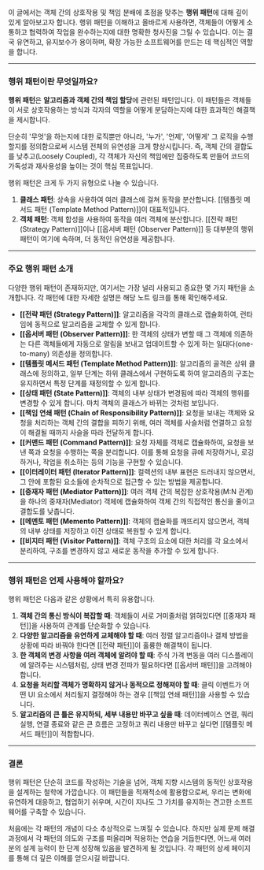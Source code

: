이 글에서는 객체 간의 상호작용 및 책임 분배에 초점을 맞추는 **행위 패턴**에 대해 깊이 있게 알아보고자 합니다. 행위 패턴을 이해하고 올바르게 사용하면, 객체들이 어떻게 소통하고 협력하여 작업을 완수하는지에 대한 명확한 청사진을 그릴 수 있습니다. 이는 결국 유연하고, 유지보수가 용이하며, 확장 가능한 소프트웨어를 만드는 데 핵심적인 역할을 합니다.

---

### 행위 패턴이란 무엇일까요?

**행위 패턴**은 **알고리즘과 객체 간의 책임 할당**에 관련된 패턴입니다. 이 패턴들은 객체들이 서로 상호작용하는 방식과 각자의 역할을 어떻게 분담하는지에 대한 효과적인 해결책을 제시합니다.

단순히 '무엇'을 하는지에 대한 로직뿐만 아니라, '누가', '언제', '어떻게' 그 로직을 수행할지를 정의함으로써 시스템 전체의 유연성을 크게 향상시킵니다. 즉, 객체 간의 결합도를 낮추고(Loosely Coupled), 각 객체가 자신의 책임에만 집중하도록 만들어 코드의 가독성과 재사용성을 높이는 것이 핵심 목표입니다.

행위 패턴은 크게 두 가지 유형으로 나눌 수 있습니다.

1. **클래스 패턴**: 상속을 사용하여 여러 클래스에 걸쳐 동작을 분산합니다. [[템플릿 메서드 패턴 (Template Method Pattern)]]이 대표적입니다.
2. **객체 패턴**: 객체 합성을 사용하여 동작을 여러 객체에 분산합니다. [[전략 패턴 (Strategy Pattern)]]이나 [[옵서버 패턴 (Observer Pattern)]] 등 대부분의 행위 패턴이 여기에 속하며, 더 동적인 유연성을 제공합니다.

---

### 주요 행위 패턴 소개

다양한 행위 패턴이 존재하지만, 여기서는 가장 널리 사용되고 중요한 몇 가지 패턴을 소개합니다. 각 패턴에 대한 자세한 설명은 해당 노트 링크를 통해 확인해주세요.

- **[[전략 패턴 (Strategy Pattern)]]**: 알고리즘을 각각의 클래스로 캡슐화하여, 런타임에 동적으로 알고리즘을 교체할 수 있게 합니다.
- **[[옵서버 패턴 (Observer Pattern)]]**: 한 객체의 상태가 변할 때 그 객체에 의존하는 다른 객체들에게 자동으로 알림을 보내고 업데이트할 수 있게 하는 일대다(one-to-many) 의존성을 정의합니다.
- **[[템플릿 메서드 패턴 (Template Method Pattern)]]**: 알고리즘의 골격은 상위 클래스에 정의하고, 일부 단계는 하위 클래스에서 구현하도록 하여 알고리즘의 구조는 유지하면서 특정 단계를 재정의할 수 있게 합니다.
- **[[상태 패턴 (State Pattern)]]**: 객체의 내부 상태가 변경됨에 따라 객체의 행위를 변경할 수 있게 합니다. 마치 객체의 클래스가 바뀌는 것처럼 보입니다.
- **[[책임 연쇄 패턴 (Chain of Responsibility Pattern)]]**: 요청을 보내는 객체와 요청을 처리하는 객체 간의 결합을 피하기 위해, 여러 객체를 사슬처럼 연결하고 요청이 해결될 때까지 사슬을 따라 전달하게 합니다.
- **[[커맨드 패턴 (Command Pattern)]]**: 요청 자체를 객체로 캡슐화하여, 요청을 보낸 쪽과 요청을 수행하는 쪽을 분리합니다. 이를 통해 요청을 큐에 저장하거나, 로깅하거나, 작업을 취소하는 등의 기능을 구현할 수 있습니다.
- **[[이터레이터 패턴 (Iterator Pattern)]]**: 컬렉션의 내부 표현은 드러내지 않으면서, 그 안에 포함된 요소들에 순차적으로 접근할 수 있는 방법을 제공합니다.
- **[[중재자 패턴 (Mediator Pattern)]]**: 여러 객체 간의 복잡한 상호작용(M:N 관계)을 하나의 중재자(Mediator) 객체에 캡슐화하여 객체 간의 직접적인 통신을 줄이고 결합도를 낮춥니다.
- **[[메멘토 패턴 (Memento Pattern)]]**: 객체의 캡슐화를 깨뜨리지 않으면서, 객체의 내부 상태를 저장하고 이전 상태로 복원할 수 있게 합니다.
- **[[비지터 패턴 (Visitor Pattern)]]**: 객체 구조의 요소에 대한 처리를 각 요소에서 분리하여, 구조를 변경하지 않고 새로운 동작을 추가할 수 있게 합니다.

---

### 행위 패턴은 언제 사용해야 할까요?

행위 패턴은 다음과 같은 상황에서 특히 유용합니다.

1. **객체 간의 통신 방식이 복잡할 때**: 객체들이 서로 거미줄처럼 얽혀있다면 [[중재자 패턴]]을 사용하여 관계를 단순화할 수 있습니다.
2. **다양한 알고리즘을 유연하게 교체해야 할 때**: 여러 정렬 알고리즘이나 결제 방법을 상황에 따라 바꿔야 한다면 [[전략 패턴]]이 훌륭한 해결책이 됩니다.
3. **한 객체의 변경 사항을 여러 객체에 알려야 할 때**: 주식 가격 변동을 여러 디스플레이에 알려주는 시스템처럼, 상태 변경 전파가 필요하다면 [[옵서버 패턴]]을 고려해야 합니다.
4. **요청을 처리할 객체가 명확하지 않거나 동적으로 정해져야 할 때**: 클릭 이벤트가 어떤 UI 요소에서 처리될지 결정해야 하는 경우 [[책임 연쇄 패턴]]을 사용할 수 있습니다.
5. **알고리즘의 큰 틀은 유지하되, 세부 내용만 바꾸고 싶을 때**: 데이터베이스 연결, 쿼리 실행, 연결 종료와 같은 큰 흐름은 고정하고 쿼리 내용만 바꾸고 싶다면 [[템플릿 메서드 패턴]]이 적합합니다.

---

### 결론

행위 패턴은 단순히 코드를 작성하는 기술을 넘어, 객체 지향 시스템의 동적인 상호작용을 설계하는 철학에 가깝습니다. 이 패턴들을 적재적소에 활용함으로써, 우리는 변화에 유연하게 대응하고, 협업하기 쉬우며, 시간이 지나도 그 가치를 유지하는 견고한 소프트웨어를 구축할 수 있습니다.

처음에는 각 패턴의 개념이 다소 추상적으로 느껴질 수 있습니다. 하지만 실제 문제 해결 과정에서 각 패턴의 의도와 구조를 떠올리며 적용하는 연습을 거듭한다면, 어느새 여러분의 설계 능력이 한 단계 성장해 있음을 발견하게 될 것입니다. 각 패턴의 상세 페이지를 통해 더 깊은 이해를 얻으시길 바랍니다.